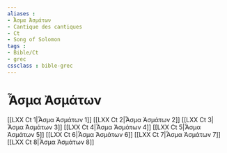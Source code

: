 ```yaml
---
aliases : 
- Ἆσμα Ἀσμάτων
- Cantique des cantiques
- Ct
- Song of Solomon
tags : 
- Bible/Ct
- grec
cssclass : bible-grec
---
```


# Ἆσμα Ἀσμάτων

[[LXX Ct 1|Ἆσμα Ἀσμάτων 1]]
[[LXX Ct 2|Ἆσμα Ἀσμάτων 2]]
[[LXX Ct 3|Ἆσμα Ἀσμάτων 3]]
[[LXX Ct 4|Ἆσμα Ἀσμάτων 4]]
[[LXX Ct 5|Ἆσμα Ἀσμάτων 5]]
[[LXX Ct 6|Ἆσμα Ἀσμάτων 6]]
[[LXX Ct 7|Ἆσμα Ἀσμάτων 7]]
[[LXX Ct 8|Ἆσμα Ἀσμάτων 8]]
